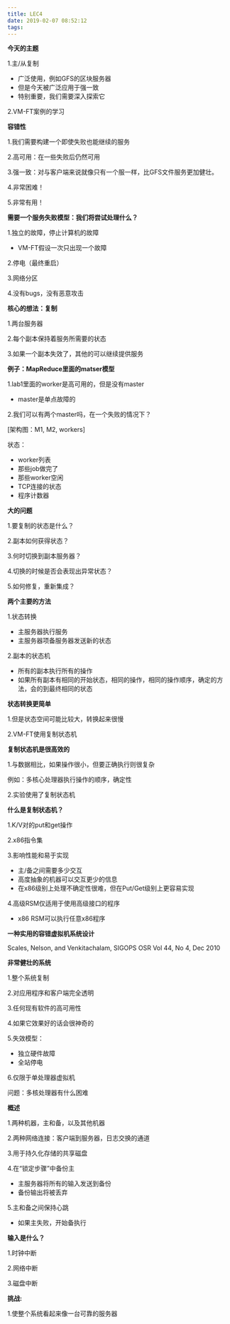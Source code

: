 ```yaml
---
title: LEC4
date: 2019-02-07 08:52:12
tags:
---
```


**今天的主题**

1.主/从复制

- 广泛使用，例如GFS的区块服务器
- 但是今天被广泛应用于强一致
- 特别重要，我们需要深入探索它

2.VM-FT案例的学习

**容错性**

1.我们需要构建一个即使失败也能继续的服务

2.高可用：在一些失败后仍然可用

3.强一致：对与客户端来说就像只有一个服一样，比GFS文件服务更加健壮。

4.非常困难！

5.非常有用！

**需要一个服务失败模型：我们将尝试处理什么？**

1.独立的故障，停止计算机的故障

- VM-FT假设一次只出现一个故障

2.停电（最终重启）

3.网络分区

4.没有bugs，没有恶意攻击

**核心的想法：复制**

1.两台服务器

2.每个副本保持着服务所需要的状态

3.如果一个副本失效了，其他的可以继续提供服务

**例子：MapReduce里面的matser模型**

1.lab1里面的worker是高可用的，但是没有master

- master是单点故障的

2.我们可以有两个master吗，在一个失败的情况下？

[架构图：M1, M2, workers]

状态：

- worker列表
- 那些job做完了
- 那些worker空闲
- TCP连接的状态
- 程序计数器

**大的问题**

1.要复制的状态是什么？

2.副本如何获得状态？

3.何时切换到副本服务器？

4.切换的时候是否会表现出异常状态？

5.如何修复，重新集成？

**两个主要的方法**

1.状态转换

- 主服务器执行服务
- 主服务器项备服务器发送新的状态

2.副本的状态机

- 所有的副本执行所有的操作
- 如果所有副本有相同的开始状态，相同的操作，相同的操作顺序，确定的方法，会的到最终相同的状态

**状态转换更简单**

1.但是状态空间可能比较大，转换起来很慢

2.VM-FT使用复制状态机

**复制状态机是很高效的**

1.与数据相比，如果操作很小，但要正确执行则很复杂

例如：多核心处理器执行操作的顺序，确定性

2.实验使用了复制状态机

**什么是复制状态机？**

1.K/V对的put和get操作

2.x86指令集

3.影响性能和易于实现

- 主/备之间需要多少交互
- 高度抽象的机器可以交互更少的信息
- 在x86级别上处理不确定性很难，但在Put/Get级别上更容易实现

4.高级RSM仅适用于使用高级接口的程序

- x86 RSM可以执行任意x86程序

**一种实用的容错虚拟机系统设计**

Scales, Nelson, and Venkitachalam, SIGOPS OSR Vol 44, No 4, Dec 2010

**非常健壮的系统**

1.整个系统复制

2.对应用程序和客户端完全透明

3.任何现有软件的高可用性

4.如果它效果好的话会很神奇的

5.失效模型：

- 独立硬件故障
- 全站停电

6.仅限于单处理器虚拟机

问题：多核处理器有什么困难

**概述**

1.两种机器，主和备，以及其他机器

2.两种网络连接：客户端到服务器，日志交换的通道

3.用于持久化存储的共享磁盘

4.在“锁定步骤”中备份主

- 主服务器将所有的输入发送到备份
- 备份输出将被丢弃

5.主和备之间保持心跳

- 如果主失败，开始备执行

**输入是什么？**

1.时钟中断

2.网络中断

3.磁盘中断

**挑战:**

1.使整个系统看起来像一台可靠的服务器


